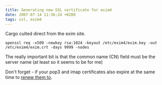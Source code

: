```yaml
---
title: Generating new SSL certificate for exim4
date: 2007-07-14 11:36:24 +0200
tags: ssl, exim4
---
```


Cargo culted direct from the exim site.

    openssl req -x509 -newkey rsa:1024 -keyout /etc/exim4/exim.key -out /etc/exim4/exim.crt -days 9999 -nodes

The really important bit is that the common name (CN) field must be the server name (at least so it seems to be for me)

Don't forget - if your pop3 and imap certificates also expire at the same time to [renew them to](/2006/07/14/courier_imap_pop3_with_ssl/).
